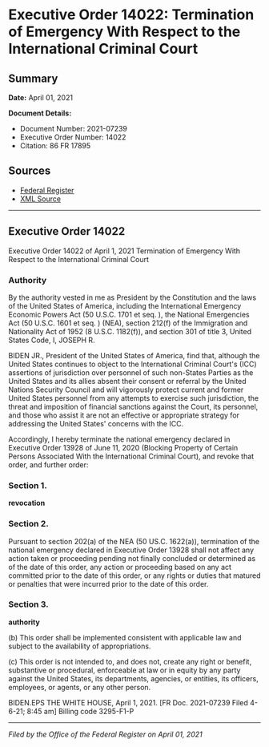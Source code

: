# Executive Order 14022: Termination of Emergency With Respect to the International Criminal Court

## Summary

**Date:** April 01, 2021

**Document Details:**
- Document Number: 2021-07239
- Executive Order Number: 14022
- Citation: 86 FR 17895

## Sources
- [Federal Register](https://www.federalregister.gov/documents/2021/04/07/2021-07239/termination-of-emergency-with-respect-to-the-international-criminal-court)
- [XML Source](https://www.federalregister.gov/documents/full_text/xml/2021/04/07/2021-07239.xml)

---

## Executive Order 14022

Executive Order 14022 of April 1, 2021
Termination of Emergency With Respect to the International Criminal Court
### Authority

By the authority vested in me as President by the Constitution and the laws of the United States of America, including the International Emergency Economic Powers Act (50 U.S.C. 1701 
et seq.
), the National Emergencies Act (50 U.S.C. 1601 
et seq.
) (NEA), section 212(f) of the Immigration and Nationality Act of 1952 (8 U.S.C. 1182(f)), and section 301 of title 3, United States Code,
I, JOSEPH R.

BIDEN JR., President of the United States of America, find that, although the United States continues to object to the International Criminal Court's (ICC) assertions of jurisdiction over personnel of such non-States Parties as the United States and its allies absent their consent or referral by the United Nations Security Council and will vigorously protect current and former United States personnel from any attempts to exercise such jurisdiction, the threat and imposition of financial sanctions against the Court, its personnel, and those who assist it are not an effective or appropriate strategy for addressing the United States' concerns with the ICC.

Accordingly, I hereby terminate the national emergency declared in Executive Order 13928 of June 11, 2020 (Blocking Property of Certain Persons Associated With the International Criminal Court), and revoke that order, and further order:
### Section 1.

**revocation**

### Section 2.

Pursuant to section 202(a) of the NEA (50 US.C. 1622(a)), termination of the national emergency declared in Executive Order 13928 shall not affect any action taken or proceeding pending not finally concluded or determined as of the date of this order, any action or proceeding based on any act committed prior to the date of this order, or any rights or duties that matured or penalties that were incurred prior to the date of this order.
### Section 3.

**authority**

(b) This order shall be implemented consistent with applicable law and subject to the availability of appropriations.

(c) This order is not intended to, and does not, create any right or benefit, substantive or procedural, enforceable at law or in equity by any party against the United States, its departments, agencies, or entities, its officers, employees, or agents, or any other person.

BIDEN.EPS
THE WHITE HOUSE,
April 1, 2021.
[FR Doc. 2021-07239 
Filed 4-6-21; 8:45 am]
Billing code 3295-F1-P

---

*Filed by the Office of the Federal Register on April 01, 2021*
